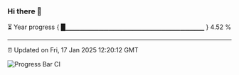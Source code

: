 ### Hi there 👋

⏳ Year progress { █▁▁▁▁▁▁▁▁▁▁▁▁▁▁▁▁▁▁▁▁▁▁▁▁▁▁▁▁▁ } 4.52 %

---

⏰ Updated on Fri, 17 Jan 2025 12:20:12 GMT

![Progress Bar CI](https://github.com/code-lakshay/GitHub-Actions-Demo/workflows/Progress%20Bar%20CI/badge.svg)
